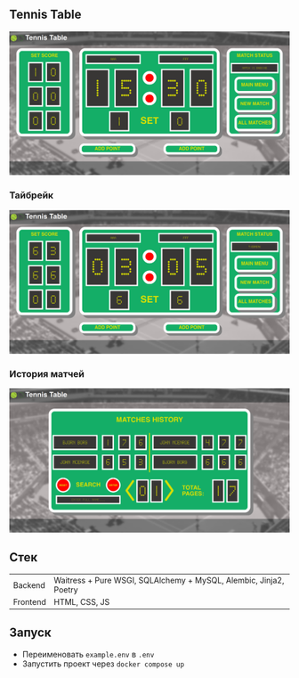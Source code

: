 ## Tennis Table
![](./docs/match.png)
### Тайбрейк
![](./docs/tiebreak.png)
### История матчей
![](./docs/matches_history.png)

## Стек
|||
|-|-|
|Backend|Waitress + Pure WSGI, SQLAlchemy + MySQL, Alembic, Jinja2, Poetry|
|Frontend|HTML, CSS, JS|

## Запуск
+ Переименовать `example.env` в `.env`
+ Запустить проект через `docker compose up`

